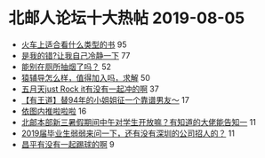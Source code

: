 # 北邮人论坛十大热帖 2019-08-05

- [火车上适合看什么类型的书](https://bbs.byr.cn/article/Reading/55162) 95
- [是我的错?让我自己冷静一下](https://bbs.byr.cn/article/Feeling/3117674) 77
- [能别在厕所抽烟了吗？](https://bbs.byr.cn/article/Talking/6140221) 52
- [猿辅导怎么样，值得加入吗，求解](https://bbs.byr.cn/article/WorkLife/1127143) 50
- [五月天just Rock it有没有一起冲的啊](https://bbs.byr.cn/article/Music/341198) 37
- [【有王道】替94年的小姐姐征一个靠谱男友～](https://bbs.byr.cn/article/Friends/1933184) 17
- [依图内推啦啦啦](https://bbs.byr.cn/article/IT/50485) 16
- [北邮本部新三暑假期间中午对学生开放嘛？有知道的大佬能告知一](https://bbs.byr.cn/article/Food/503371) 11
- [2019届毕业生弱弱来问一下，还有没有深圳的公司招人的？](https://bbs.byr.cn/article/Job/2042465) 11
- [昌平有没有一起踢球的啊](https://bbs.byr.cn/article/Football/810047387) 9



